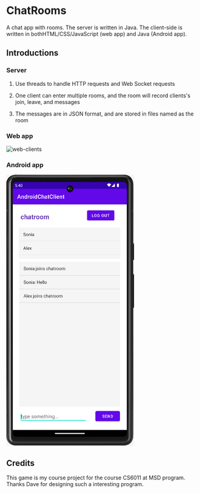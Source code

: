 # ChatRooms
A chat app with rooms. The server is written in Java. The client-side is written in bothHTML/CSS/JavaScript (web app) and Java (Android app).

## Introductions

### Server
1. Use threads to handle HTTP requests and Web Socket requests

2. One client can enter multiple rooms, and the room will record clients's join, leave, and messages

3. The messages are in JSON format, and are stored in files named as the room

### Web app

![web-clients](./images/clients.gif)

### Android app

![androiClents](./images/androiClents.png)



## Credits

This game is my course project for the course CS6011 at MSD program. Thanks Dave for designing such a interesting program.
